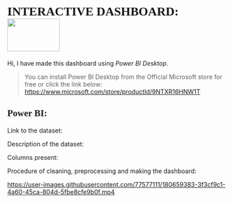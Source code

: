 # <span style="font-family: 'Segoe Print';">**INTERACTIVE DASHBOARD:** <img align="center" width="120" height="75" src="https://user-images.githubusercontent.com/77577111/181069134-614976f4-1503-4b36-91b1-13459d362a8f.png">

Hi, I have made this dashboard using *Power BI Desktop.*

> You can install Power BI Desktop from the Official Microsoft store for free or click the link below:
https://www.microsoft.com/store/productId/9NTXR16HNW1T

##  <span style="font-family: 'Segoe Print';">**Power BI:**


Link to the dataset:




Description of the dataset:



Columns present:


Procedure of cleaning, preprocessing and making the dashboard:


https://user-images.githubusercontent.com/77577111/180659383-3f3cf9c1-4a60-45ca-804d-5fbe8cfe9b0f.mp4

